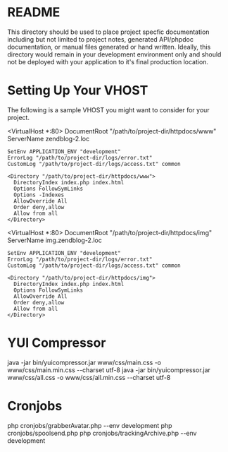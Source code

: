 README
======

This directory should be used to place project specfic documentation including
but not limited to project notes, generated API/phpdoc documentation, or
manual files generated or hand written.  Ideally, this directory would remain
in your development environment only and should not be deployed with your
application to it's final production location.


Setting Up Your VHOST
=====================

The following is a sample VHOST you might want to consider for your project.

<VirtualHost *:80>
    DocumentRoot "/path/to/project-dir/httpdocs/www"
    ServerName zendblog-2.loc

    SetEnv APPLICATION_ENV "development"
    ErrorLog "/path/to/project-dir/logs/error.txt"
    CustomLog "/path/to/project-dir/logs/access.txt" common

    <Directory "/path/to/project-dir/httpdocs/www">
      DirectoryIndex index.php index.html
      Options FollowSymLinks
      Options -Indexes
      AllowOverride All
      Order deny,allow
      Allow from all
    </Directory>

</VirtualHost>

<VirtualHost *:80>
    DocumentRoot "/path/to/project-dir/httpdocs/img"
    ServerName img.zendblog-2.loc

    SetEnv APPLICATION_ENV "development"
    ErrorLog "/path/to/project-dir/logs/error.txt"
    CustomLog "/path/to/project-dir/logs/access.txt" common

    <Directory "/path/to/project-dir/httpdocs/img">
      DirectoryIndex index.php index.html
      Options FollowSymLinks
      AllowOverride All
      Order deny,allow
      Allow from all
    </Directory>

</VirtualHost>

YUI Compressor
==============

java -jar bin/yuicompressor.jar www/css/main.css -o www/css/main.min.css --charset utf-8
java -jar bin/yuicompressor.jar www/css/all.css -o www/css/all.min.css --charset utf-8

Cronjobs
========

php cronjobs/grabberAvatar.php  --env development
php cronjobs/spoolsend.php
php cronjobs/trackingArchive.php  --env development